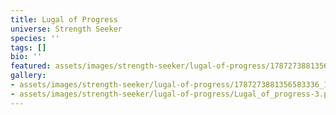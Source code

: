 ```yaml
---
title: Lugal of Progress
universe: Strength Seeker
species: ''
tags: []
bio: ''
featured: assets/images/strength-seeker/lugal-of-progress/1787273881356583336_1-3.jpg
gallery:
- assets/images/strength-seeker/lugal-of-progress/1787273881356583336_1-3.jpg
- assets/images/strength-seeker/lugal-of-progress/Lugal_of_progress-3.png
---
```

